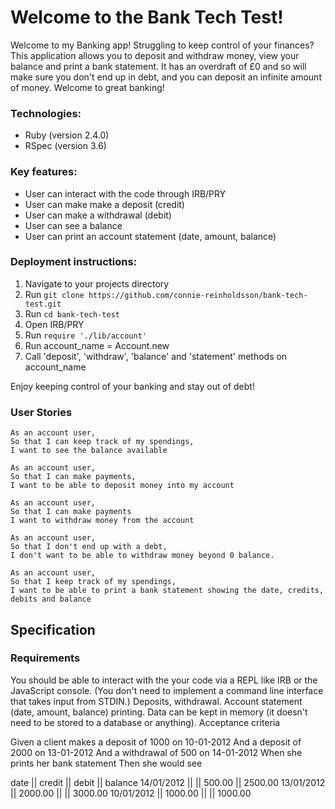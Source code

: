 # Welcome to the Bank Tech Test!

Welcome to my Banking app! Struggling to keep control of your finances? This application allows you to deposit and withdraw money, view your balance and print a bank statement. It has an overdraft of £0 and so will make sure you don't end up in debt, and you can deposit an infinite amount of money. Welcome to great banking!

### Technologies:
- Ruby (version 2.4.0)
- RSpec (version 3.6)

### Key features:
- User can interact with the code through IRB/PRY
- User can make make a deposit (credit)
- User can make a withdrawal (debit)
- User can see a balance
- User can print an account statement (date, amount, balance)

### Deployment instructions:
1. Navigate to your projects directory
2. Run ```git clone https://github.com/connie-reinholdsson/bank-tech-test.git```
3. Run ```cd bank-tech-test```
4. Open IRB/PRY
5. Run ```require './lib/account'```
6. Run account_name = Account.new
7. Call 'deposit', 'withdraw', 'balance' and 'statement' methods on account_name

Enjoy keeping control of your banking and stay out of debt!

### User Stories
```
As an account user,
So that I can keep track of my spendings,
I want to see the balance available
```
```
As an account user,
So that I can make payments,
I want to be able to deposit money into my account
```
```
As an account user,
So that I can make payments
I want to withdraw money from the account
```
```
As an account user,
So that I don't end up with a debt,
I don't want to be able to withdraw money beyond 0 balance.
```
```
As an account user,
So that I keep track of my spendings,
I want to be able to print a bank statement showing the date, credits, debits and balance
```

## Specification

### Requirements

You should be able to interact with the your code via a REPL like IRB or the JavaScript console. (You don't need to implement a command line interface that takes input from STDIN.)
Deposits, withdrawal.
Account statement (date, amount, balance) printing.
Data can be kept in memory (it doesn't need to be stored to a database or anything).
Acceptance criteria

Given a client makes a deposit of 1000 on 10-01-2012 And a deposit of 2000 on 13-01-2012 And a withdrawal of 500 on 14-01-2012 When she prints her bank statement Then she would see

date || credit || debit || balance
14/01/2012 || || 500.00 || 2500.00
13/01/2012 || 2000.00 || || 3000.00
10/01/2012 || 1000.00 || || 1000.00
